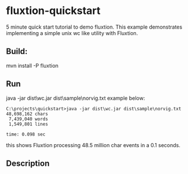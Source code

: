 # fluxtion-quickstart
5 minute quick start tutorial to demo fluxtion. This example demonstrates implementing
a simple unix wc like utility with Fluxtion.

## Build:
mvn install -P fluxtion

## Run
java -jar dist\wc.jar dist\sample\norvig.txt example below:

    C:\projects\quickstart>java -jar dist\wc.jar dist\sample\norvig.txt
    48,698,162 chars
     7,439,040 words
     1,549,801 lines

    time: 0.098 sec

this shows Fluxtion processing 48.5 million char events in a 0.1 seconds.

## Description
